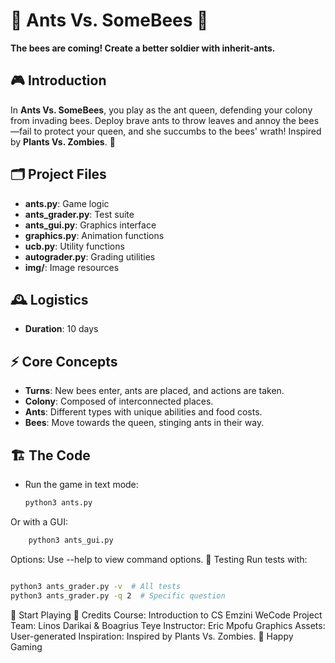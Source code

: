# 🐜 Ants Vs. SomeBees 🐝

**The bees are coming! Create a better soldier with inherit-ants.**

## 🎮 Introduction
In **Ants Vs. SomeBees**, you play as the ant queen, defending your colony from invading bees. Deploy brave ants to throw leaves and annoy the bees—fail to protect your queen, and she succumbs to the bees' wrath! Inspired by **Plants Vs. Zombies**. 🌱

## 🗂️ Project Files
- **ants.py**: Game logic
- **ants_grader.py**: Test suite
- **ants_gui.py**: Graphics interface
- **graphics.py**: Animation functions
- **ucb.py**: Utility functions
- **autograder.py**: Grading utilities
- **img/**: Image resources

## 🕰️ Logistics
- **Duration**: 10 days


## ⚡ Core Concepts
- **Turns**: New bees enter, ants are placed, and actions are taken.
- **Colony**: Composed of interconnected places.
- **Ants**: Different types with unique abilities and food costs.
- **Bees**: Move towards the queen, stinging ants in their way.

## 🏗️ The Code
- Run the game in text mode: 
  ```bash
  python3 ants.py
Or with a GUI:
```bash
    python3 ants_gui.py
```
Options: Use --help to view command options.
🧪 Testing
Run tests with:

```bash

python3 ants_grader.py -v  # All tests
python3 ants_grader.py -q 2  # Specific question
```
🚀 Start Playing
👥 Credits
Course: Introduction to CS Emzini WeCode
Project Team: Linos Darikai & Boagrius Teye
Instructor: Eric Mpofu
Graphics Assets: User-generated
Inspiration: Inspired by Plants Vs. Zombies. 🌼
Happy Gaming

